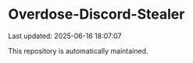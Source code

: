 # Overdose-Discord-Stealer

Last updated: 2025-06-16 18:07:07

This repository is automatically maintained.
